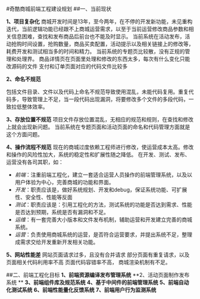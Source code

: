 #奇酷商城前端工程建设规划
##一、当前现状

**1、项目复杂化**
商城开发时间是13年，至今两年，在不停的开发新功能，未见重构迭代，当前逻辑功能已经跟不上商城运营需求，以至于当前运营修改商品参数和相关信息困难，查找和发布商品后前台也不能及时显示。
当前系统在活动发布，活动抢购时间设置，抢购数量，商品买卖配置，活动提示以及相关链接上的修改等，耗费开发和测试相当多的时间和精力。
当前系统的专题页比较散，没有正规的管理和处理界。
商品详情页在页面里处理和修改的东西太多，每次有什么变化只能改源码的文件
支付和订单页面对应的代码文件比较多

**2、命名不规范**

包括文件目录、文件以及代码上命名不规范导致使用混乱，未能代码复用。重复代码多，导致管理上不足，当一段代码出现漏洞，将要修改多个文件的多段代码，一致拉低整体效率。

**3、存放位置不规范**
项目文件存放位置混乱，无相应的规范和规则，在查找和修改上就会出现新问题。
当前系统在专题页面和活动页面的命名和代码管理方面就是这个方面问题。

**4、操作流程不规范**
现在的商城过度依赖工程师进行修改，使运营成本太高。修改和操作的风险性加大，系统的稳定性和扩展性随之降低。
在开发、测试、发布、运营没有各司其职，如：
- *前端*：注重前端工程化，建立一套适合运营人员操作的前端管理系统，以及以用户体验为中心，完善商城的功能和界面。
-	*开发*：职责应该是，做好系统规划、开发和debug，保证系统功能、可扩展性、安全性、性能等反面
-	*测试*：职责应该是：引用工程化的方法，测试系统的功能是否达到需求、性能是否达到预期，系统是否有漏洞和不足。
- *运维*：有一套完善大小版本和文件发布机制，辅助运营和开发建立完善的商城系统。
-	*运营*：负责使用商城系统的运营，是否符合运营要求，并提出系统不足，整理成需求交给开发重新开发相关功能。


**5、网站性能差**
网站页面请求过多，且没有合并请求
部分页面有重复请求，以及页面相关代码利用率不高
页面代码容错率不高，
商城渲染机制有不足。


##二、前端工程化目标
**1、前端资源编译发布管理系统**
**2、活动页面制作发布系统 **
**3、前端组件库及规范系统**
**4、基于中间件的前端管理系统**
**5、前端自动化测试系统**
**6、前端性能量化反馈系统**
**7、前端用户行为监测系统**
##